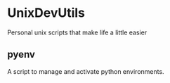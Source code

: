 # UnixDevUtils

Personal unix scripts that make life a little easier

## pyenv

A script to manage and activate python environments.